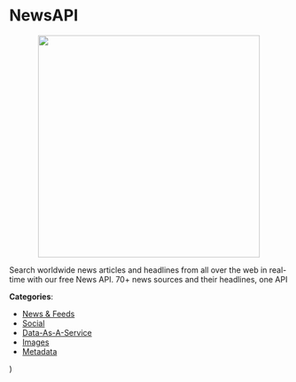 # NewsAPI
<p align="center">
    <img width="400" src="https://raw.githubusercontent.com/apis-list/apis-list/apis/newsapi/logo_256x256.png" />
</p>

Search worldwide news articles and headlines from all over the web in real-time with our free News API. 70+ news sources and their headlines, one API



**Categories**:
- [News & Feeds](https://github.com/apis-list/apis-list#news-and-feeds)
- [Social](https://github.com/apis-list/apis-list#social)
- [Data-As-A-Service](https://github.com/apis-list/apis-list#data-as-a-service)
- [Images](https://github.com/apis-list/apis-list#images)
- [Metadata](https://github.com/apis-list/apis-list#metadata)







)



